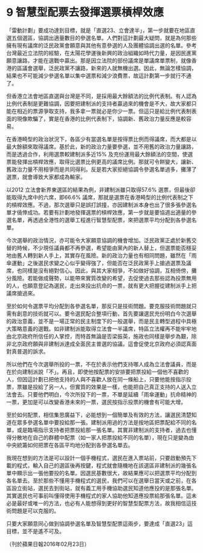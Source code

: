 # 9  智慧型配票去發揮選票槓桿效應

「雷動計劃」要成功達到目標，就是「直選23、立會達半」，第一步就要在地區直選五個選區，協調出適量數目的參選名單。人們對這計劃最大疑問，就是為何那些擁有現有議席的泛民政黨會願意與其他有意參選的人及團體協調出選的名單。參考台灣最近立法院的經驗，在太陽花學運後新興的政治組織如時代力量，是因民進黨願意讓路，才能在選戰中贏出。那是因立法院的部份議席是單議席單票制，就像香港的區議會選舉，泛民政黨不讓路，新來的人就無機出選。因此，無論怎樣協調，結果也不可能減少參選名單以集中選票和減少浪費票，故這計劃第一步就行不通了。

但香港立法會地區直選與台灣是不同，是採用最大餘額法的比例代表制。有人認為比例代表制是更難協調，因要把建制派的支持者贏過來的機會是不大，故大家都只能在相近的票源爭取支持，我多拿一票就必是你少一票。但這只是給比例代表制表面的現像欺騙了，實是在香港的比例代表制下，協調新、舊政治力量反應是較容易。

在香港畸型的政治狀況下，各區少有當選名單是按得票比例而得議席，而大都是以最大餘額來取得議席。基於此，新的政治力量要參選，並不用舊的政治力量讓路，而是透過合作，利用選票較建制派多近15% 及充份運用最大餘額法的空間，使選票能發揮出槓桿效應，取得比選票比例更高的議席比例。那就可令餅變大，讓新、舊政治力量不用相爭而是共同得利。反是若大家拒絕協調令參選名單過多，攤薄了選票，就會導致大家都成為輸家。

以2012 立法會新界東選區的結果為例，非建制派雖只取得57.6% 選票，但最後卻能取得九席中的六席，即66.6% 議席，那就是選票在香港畸型的比例代表制之下的槓桿效應。不過，那次選舉只是誤打誤撞，亦因建制派本身也出了很多張參選名單才僥倖成功。若要有計劃地發揮選票的槓桿效應，第一步就是要協週出適量的參選名單，再透過全港性的選舉工程進行智慧型配票，來把選票平均分配到各參選名單。

今次選舉的政治情況，亦可能令大家願意協調的機會增加。泛民政黨正處於新舊交替的時候，不少現任議員都不再參選，希望能由黨內的新人替上，但選票能否穩妥地由舊人轉到新人手上，其實存在風險。新的政治力量也有相同問題，雖然在「雨傘運動」之後選民求變之心似乎變得強了，但能否在泛民政黨手上搶過選票及議席，也同樣是沒有絕對信心。因此，與其大家相爭，不如做好協調，互相倚傍，攤分風險。若能做成聲勢，以能帶來實質改變的希望，去促使過去那些認為投票無用的人，也願意登記為選民，走出來投出抗命的一票，就有更大把握從建制派手上把議席搶過來。

至於如何令選票平均分配到各參選名單，那反只是技術問題。要克服技術問題就只需有創意的技術就可以。要令選民配合整項行動，首先要讓選民充份明白今次選舉的政治意義，並不是一場正常的民主制度下的一般選舉，而是民主轉型過程中具極大策略意義的選戰。如非建制派能取得立法會一半議席，特區立法權再不能牢牢地由北京政府所信任的人掌控，而特首無論是否梁振英，施政也同樣是舉步為艱，除非北京政府願與非建制派達成全面民主普選的協議。這會促使北京政府必須認真面對真普選的訴求。

所以他們在今次選舉所投的一票，不在於表示他們支持哪人成為立法會議員，而是在於向建制派說「不」。再且，即使他按配票的安排要把票投給一個他不喜歡的人，但因這計劃已把他支持的人與不喜歡人放在同一條船上，只要他能按指示投票，票雖是投給了另一人，但實質的效果是一樣，也能把自己真正支持的人送入立法會去。只要他們明白，今次所投下的一票，不單是延續「雨傘運動」抗命精神的一票，更加是可以改變香港未來的一票，選民按指示投票的機會有可能大增。

至於如何配票，相信集思廣益下，必能想到一個簡單及有效的方法，讓選民清楚知道在眾多參選名單中要投給那一張。建制派用過的方法是按地區把票配給不同的名單，或是臨場指示支持者把票投給那一張名單。其實非建制派的支持者，過去也懂得分散地在自己的群體中配票（如一家人把票投給不同的名單），現在只是變為由中央統籌如何把票在各區平均地分配到各參選名單去。

我現在想到的方法是可以設計一個手機程式，選民在進入票站前，只要啟動預先下載的程式，輸入自己的選區後再按鍵，程式就會隨機地在該選區非建制派的幾張名單中顯示出一張他要投的名單。因選民基數很大，故結果應可以把選票平均分配到各名單去。至於那些不懂用手機程式的選民，我們可以在選舉日當天或之前，在各區設立街站，選民去到街站，就有義工用手機協助選民知道他應投的是那張名單。其實選民也可事前叫懂得使用手機程式的家人協助他知道應投票給那張名單。這未必是最好或唯一的方法，也必有人能想得到更好的智慧型配票方法，故我相信這技術問題是可以克服的。

只要大家願意同心做到協調參選名單及智慧型配票這兩步，要達成「直選23」這目標，並不是遙不可及。

（刊於蘋果日報2016年02月23日）

